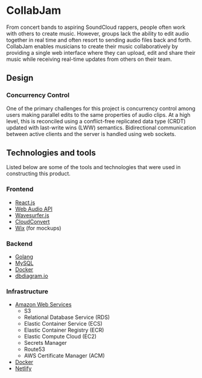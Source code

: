 # CollabJam

From concert bands to aspiring SoundCloud rappers, people often work with others to create music. However, groups lack the ability to edit audio together in real time and often resort to sending audio files back and forth. CollabJam enables musicians to create their music collaboratively by providing a single web interface where they can upload, edit and share their music while receiving real-time updates from others on their team.

## Design
### Concurrency Control
One of the primary challenges for this project is concurrency control among users making parallel edits to the same properties of audio clips. At a high level, this is reconciled using a conflict-free replicated data type (CRDT) updated with last-write wins (LWW) semantics. Bidirectional communication between active clients and the server is handled using web sockets.


## Technologies and tools
Listed below are some of the tools and technologies that were used in constructing this product.

### Frontend
- [React.js](https://reactjs.org/)
- [Web Audio API](https://www.w3.org/TR/webaudio/)
- [Wavesurfer.js](https://wavesurfer-js.org/)
- [CloudConvert](https://cloudconvert.com/)
- [Wix](https://www.wix.com/) (for mockups)

### Backend
- [Golang](https://go.dev/)
- [MySQL](https://www.mysql.com/)
- [Docker](https://www.docker.com/)
- [dbdiagram.io](https://dbdiagram.io/home)

### Infrastructure
- [Amazon Web Services](https://aws.amazon.com/)
	- S3
	- Relational Database Service (RDS)
	- Elastic Container Service (ECS)
	- Elastic Container Registry (ECR)
	- Elastic Compute Cloud (EC2)
	- Secrets Manager
	- Route53
	- AWS Certificate Manager (ACM)
- [Docker](https://www.docker.com/)
- [Netlify](https://www.netlify.com/)
